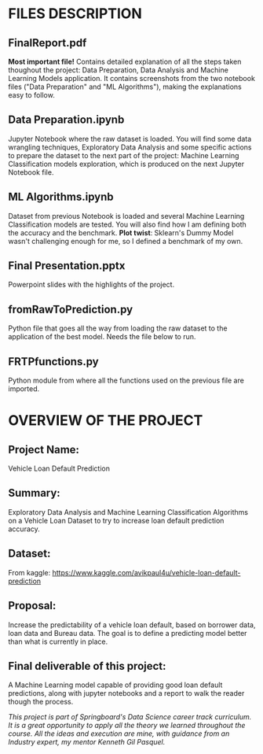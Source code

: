 # FILES DESCRIPTION
## FinalReport.pdf
<b>Most important file!</b> Contains detailed explanation of all the steps taken thoughout the project: Data Preparation, Data Analysis and Machine Learning Models application.
It contains screenshots from the two notebook files ("Data Preparation" and "ML Algorithms"), making the explanations easy to follow.

## Data Preparation.ipynb
Jupyter Notebook where the raw dataset is loaded. You will find some data wrangling techniques, Exploratory Data Analysis and some specific actions to prepare the dataset to
the next part of the project: Machine Learning Classification models exploration, which is produced on the next Jupyter Notebook file.

## ML Algorithms.ipynb
Dataset from previous Notebook is loaded and several Machine Learning Classification models are tested. You will also find how I am defining both the accuracy and the benchmark.
<b>Plot twist</b>: Sklearn's Dummy Model wasn't challenging enough for me, so I defined a benchmark of my own.

## Final Presentation.pptx
Powerpoint slides with the highlights of the project.

## fromRawToPrediction.py
Python file that goes all the way from loading the raw dataset to the application of the best model. Needs the file below to run.

## FRTPfunctions.py
Python module from where all the functions used on the previous file are imported.

# OVERVIEW OF THE PROJECT
## Project Name: 
Vehicle Loan Default Prediction

## Summary: 
Exploratory Data Analysis and Machine Learning Classification Algorithms on a Vehicle Loan Dataset to try to increase loan default prediction accuracy.

## Dataset:
From kaggle: https://www.kaggle.com/avikpaul4u/vehicle-loan-default-prediction

## Proposal: 
Increase the predictability of a vehicle loan default, based on borrower data, loan data and Bureau data. The goal is to define a predicting model better than what is
currently in place.

## Final deliverable of this project: 
A Machine Learning model capable of providing good loan default predictions, along with jupyter notebooks and a report to walk the reader though the process.


<i>This project is part of Springboard's Data Science career track curriculum. It is a great opportunity to apply all the theory we learned throughout the course. All the ideas and execution are mine, with guidance from an Industry expert, my mentor Kenneth Gil Pasquel.</i>
